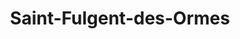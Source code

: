 ---
title: Saint-Fulgent-des-Ormes
url: /saint-fulgent-des-ormes/
latitude: 48.308
longitude: 0.435
---